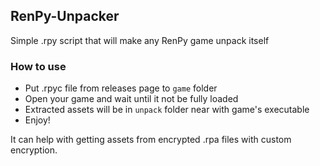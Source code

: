 ## RenPy-Unpacker
Simple .rpy script that will make any RenPy game unpack itself

### How to use
* Put .rpyc file from releases page to `game` folder
* Open your game and wait until it not be fully loaded
* Extracted assets will be in `unpack` folder near with game's executable
* Enjoy!

It can help with getting assets from encrypted .rpa files with custom encryption.
